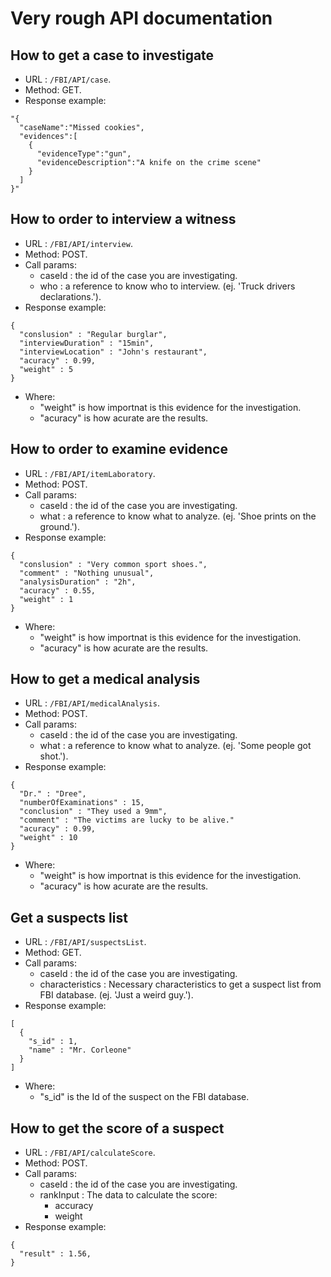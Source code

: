 
Very rough API documentation
============================

How to get a case to investigate
--------------------------------

* URL : `/FBI/API/case`.
* Method: GET.
* Response example:
```
"{
  "caseName":"Missed cookies",
  "evidences":[
    {
      "evidenceType":"gun",
      "evidenceDescription":"A knife on the crime scene"
    }
  ]
}"
```
How to order to interview a witness
-----------------------------------

* URL : `/FBI/API/interview`.
* Method: POST.
* Call params:
  * caseId : the id of the case you are investigating. 
  * who : a reference to know who to interview. (ej. 'Truck drivers declarations.').
* Response example:
```
{
  "conslusion" : "Regular burglar",
  "interviewDuration" : "15min",
  "interviewLocation" : "John's restaurant",
  "acuracy" : 0.99,
  "weight" : 5
}

```
* Where:
  * "weight" is how importnat is this evidence for the investigation.
  * "acuracy" is how acurate are the results.

How to order to examine evidence
---------------------------------

* URL : `/FBI/API/itemLaboratory`.
* Method: POST.
* Call params:
  * caseId : the id of the case you are investigating. 
  * what : a reference to know what to analyze. (ej. 'Shoe prints on the ground.').
* Response example:
```
{
  "conslusion" : "Very common sport shoes.",
  "comment" : "Nothing unusual",
  "analysisDuration" : "2h",
  "acuracy" : 0.55,
  "weight" : 1
}

```
* Where:
  * "weight" is how importnat is this evidence for the investigation.
  * "acuracy" is how acurate are the results.

How to get a medical analysis
----------------------------------

* URL : `/FBI/API/medicalAnalysis`.
* Method: POST.
* Call params:
  * caseId : the id of the case you are investigating. 
  * what : a reference to know what to analyze. (ej. 'Some people got shot.').
* Response example:
```
{
  "Dr." : "Dree",
  "numberOfExaminations" : 15,
  "conclusion" : "They used a 9mm",
  "comment" : "The victims are lucky to be alive."
  "acuracy" : 0.99,
  "weight" : 10
}

```
* Where:
  * "weight" is how importnat is this evidence for the investigation.
  * "acuracy" is how acurate are the results.

Get a suspects list
-------------------

* URL : `/FBI/API/suspectsList`.
* Method: GET.
* Call params:
  * caseId : the id of the case you are investigating. 
  * characteristics : Necessary characteristics to get a suspect list from FBI database. (ej. 'Just a weird guy.').
* Response example:
```
[
  {
    "s_id" : 1,
    "name" : "Mr. Corleone"
  }
]
```
* Where:
  * "s_id" is the Id of the suspect on the FBI database.

How to get the score of a suspect 
---------------------------------

* URL : `/FBI/API/calculateScore`.
* Method: POST.
* Call params:
  * caseId : the id of the case you are investigating. 
  * rankInput : The data to calculate the score:
    * accuracy
    * weight
* Response example:
```
{    
  "result" : 1.56,
}
```

